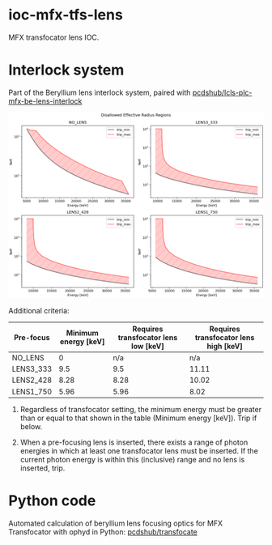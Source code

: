 ioc-mfx-tfs-lens
================

MFX transfocator lens IOC.

Interlock system
================

Part of the Beryllium lens interlock system, paired with
[pcdshub/lcls-plc-mfx-be-lens-interlock](https://github.com/pcdshub/lcls-plc-mfx-be-lens-interlock)

![Disallowed region plot](./interlock_regions.png)

Additional criteria:

| Pre-focus | Minimum energy [keV] | Requires transfocator lens low [keV] | Requires transfocator lens high [keV] |
|-----------|----------------------|--------------------------------------|---------------------------------------|
| NO_LENS   | 0                    | n/a                                  | n/a                                   |
| LENS3_333 | 9.5                  | 9.5                                  | 11.11                                 |
| LENS2_428 | 8.28                 | 8.28                                 | 10.02                                 |
| LENS1_750 | 5.96                 | 5.96                                 | 8.02                                  |

1. Regardless of transfocator setting, the minimum energy must be greater than or
   equal to that shown in the table (Minimum energy [keV]).  Trip if below.

2. When a pre-focusing lens is inserted, there exists a range of photon
   energies in which at least one transfocator lens must be inserted.
   If the current photon energy is within this (inclusive) range and no
   lens is inserted, trip.


Python code
===========

Automated calculation of beryllium lens focusing optics for MFX Transfocator with ophyd in Python:
[pcdshub/transfocate](https://github.com/pcdshub/transfocate)
